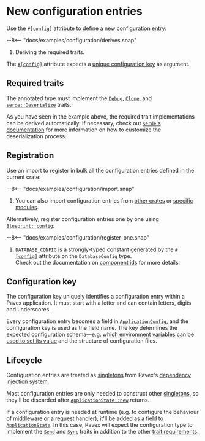 # New configuration entries

Use the [`#[config]`][config_attr] attribute to define a new configuration entry:

--8<-- "docs/examples/configuration/derives.snap"

1. Deriving the required traits.

The [`#[config]`][config_attr] attribute expects a [unique configuration key](#configuration-key) as argument.

## Required traits

The annotated type must implement the [`Debug`][Debug], [`Clone`][Clone], and [`serde::Deserialize`][Deserialize] traits.

As you have seen in the example above, the required trait implementations can be derived automatically. If necessary, check out [`serde`'s documentation](https://serde.rs/) for more information on how to customize the deserialization process.

## Registration

Use an import to register in bulk all the configuration entries defined in the current crate:

--8<-- "docs/examples/configuration/import.snap"

1. You can also import configuration entries from [other crates][import_other_crates] or [specific modules][import_specific_modules].

Alternatively, register configuration entries one by one using [`Blueprint::config`][Blueprint::config]:

--8<-- "docs/examples/configuration/register_one.snap"

1. `DATABASE_CONFIG` is a strongly-typed constant generated by the [`#[config]`][config_attr] attribute on the `DatabaseConfig` type.\
   Check out the documentation on [component ids](/guide/attributes/component_id.md) for more details.

## Configuration key

The configuration key uniquely identifies a configuration entry within a Pavex application. It must start with a letter and can contain letters, digits and underscores.

Every configuration entry becomes a field in [`ApplicationConfig`](application_config.md), and the configuration key is used as the field name.
The key determines the expected configuration schema—e.g. [which environment variables can be used to
set its value](loading.md#environment-variables) and the structure of configuration files.

## Lifecycle

Configuration entries are treated as [singletons][Lifecycle::Singleton] from Pavex's [dependency injection system][DI].

Most configuration entries are only needed to construct other [singletons][Lifecycle::Singleton],
so they'll be discarded after [`ApplicationState::new`][ApplicationState] returns.

If a configuration entry is needed at runtime (e.g. to configure the behaviour of middleware or a request handler),
it'll be added as a field to [`ApplicationState`][ApplicationState].
In this case, Pavex will expect the configuration type to implement the [`Send`][Send] and [`Sync`][Sync] traits in addition
to the other [trait requirements](#required-traits).

[Lifecycle::Singleton]: /guide/dependency_injection/constructors.md#lifecycles
[ApplicationState]: /guide/dependency_injection/application_state.md
[Send]: https://doc.rust-lang.org/std/marker/trait.Send.html
[Sync]: https://doc.rust-lang.org/std/marker/trait.Sync.html
[Blueprint::config]: /api_reference/pavex/struct.Blueprint.html#method.config
[Blueprint]: /api_reference/pavex/struct.Blueprint.html
[server_crate]: /guide/project_structure/server.md
[Debug]: https://doc.rust-lang.org/std/fmt/trait.Debug.html
[Clone]: https://doc.rust-lang.org/std/clone/trait.Clone.html
[Deserialize]: https://docs.rs/serde/latest/serde/trait.Deserialize.html
[DI]: /guide/dependency_injection/index.md
[config_attr]: /api_reference/pavex/attr.config.html
[import_other_crates]: /api_reference/pavex/struct.Blueprint.html#dependencies
[import_specific_modules]: /api_reference/pavex/struct.Blueprint.html#specific-modules
